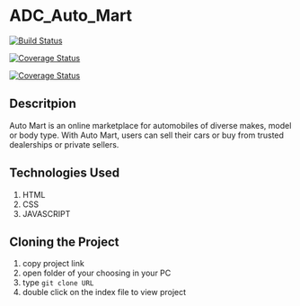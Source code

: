 
# ADC_Auto_Mart

[![Build Status](https://travis-ci.com/mutabazigakuba/Auto_Mart.svg?branch=develop)](https://travis-ci.com/mutabazigakuba/Auto_Mart)

[![Coverage Status](https://coveralls.io/repos/github/mutabazigakuba/Auto_Mart/badge.svg?branch=develop)](https://coveralls.io/github/mutabazigakuba/Auto_Mart?branch=develop)

[![Coverage Status](https://coveralls.io/repos/github/mutabazigakuba/Auto_Mart/badge.svg)](https://coveralls.io/github/mutabazigakuba/Auto_Mart)

## Descritpion

Auto Mart is an online marketplace for automobiles of diverse makes, model or body type. With
Auto Mart, users can sell their cars or buy from trusted dealerships or private sellers.

## Technologies Used

1. HTML
2. CSS
3. JAVASCRIPT

## Cloning the Project

1. copy project link
2. open folder of your choosing in your PC 
3. type `git clone URL`
4. double click on the index file to view project
